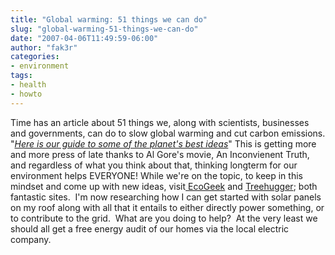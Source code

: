 ```yaml
---
title: "Global warming: 51 things we can do"
slug: "global-warming-51-things-we-can-do"
date: "2007-04-06T11:49:59-06:00"
author: "fak3r"
categories:
- environment
tags:
- health
- howto
---
```




Time has an article about 51 things we, along with scientists, businesses and governments, can do to slow global warming and cut carbon emissions.  "[_Here is our guide to some of the planet's best ideas_](http://www.time.com/time/specials/2007/environment/)"   This is getting more and more press of late thanks to Al Gore's movie, An Inconvienent Truth, and regardless of what you think about that, thinking longterm for our environment helps EVERYONE!  While we're on the topic, to keep in this mindset and come up with new ideas, visit[ EcoGeek](http://www.ecogeek.org/) and [Treehugger](http://www.treehugger.com/); both fantastic sites.  I'm now researching how I can get started with solar panels on my roof along with all that it entails to either directly power something, or to contribute to the grid.  What are you doing to help?  At the very least we should all get a free energy audit of our homes via the local electric company.
